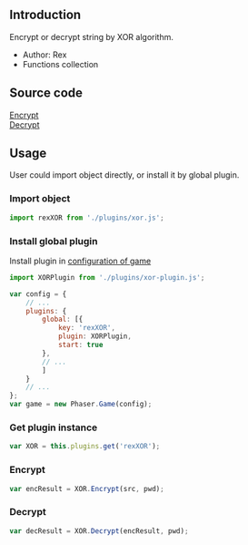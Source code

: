 ## Introduction

Encrypt or decrypt string by XOR algorithm.

- Author: Rex
- Functions collection

## Source code

[Encrypt](https://github.com/rexrainbow/phaser3-rex-notes/blob/master/plugins/xor/Encrypt.js)  
[Decrypt](https://github.com/rexrainbow/phaser3-rex-notes/blob/master/plugins/xor/Decrypt.js)

## Usage

User could import object directly, or install it by global plugin.

### Import object

```javascript
import rexXOR from './plugins/xor.js';
```

### Install global plugin

Install plugin in [configuration of game](game.md#configuration)

```javascript
import XORPlugin from './plugins/xor-plugin.js';

var config = {
    // ...
    plugins: {
        global: [{
            key: 'rexXOR',
            plugin: XORPlugin,
            start: true
        },
        // ...
        ]
    }
    // ...
};
var game = new Phaser.Game(config);
```

### Get plugin instance

```javascript
var XOR = this.plugins.get('rexXOR');
```

### Encrypt

```javascript
var encResult = XOR.Encrypt(src, pwd);
```

### Decrypt

```javascript
var decResult = XOR.Decrypt(encResult, pwd);
```